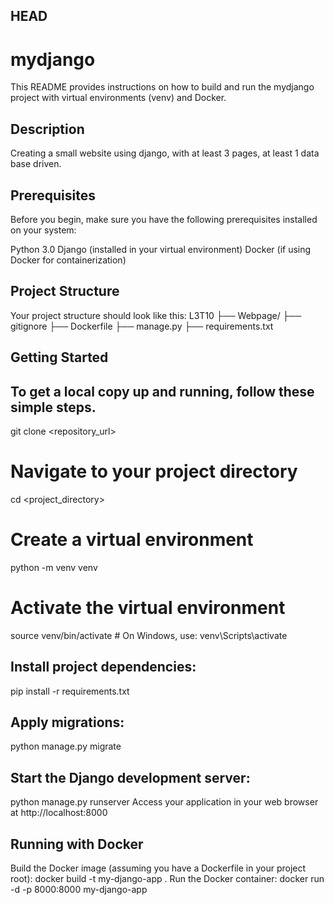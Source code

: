 ## HEAD
# mydjango 
This README provides instructions on how to build and run the mydjango project with virtual environments (venv) and Docker.

## Description 
Creating a small website using django, with at least 3 pages, at least 1 data base driven.

## Prerequisites

Before you begin, make sure you have the following prerequisites installed on your system:

Python 3.0
Django (installed in your virtual environment)
Docker (if using Docker for containerization)

## Project Structure
Your project structure should look like this: L3T10 ├── Webpage/ ├── gitignore ├── Dockerfile ├── manage.py ├── requirements.txt


## Getting Started

## To get a local copy up and running, follow these simple steps.

git clone <repository_url>

# Navigate to your project directory
cd <project_directory>
# Create a virtual environment 
python -m venv venv
# Activate the virtual environment
source venv/bin/activate  # On Windows, use: venv\Scripts\activate

## Install project dependencies:
pip install -r requirements.txt

## Apply migrations:
python manage.py migrate

## Start the Django development server:

python manage.py runserver
Access your application in your web browser at http://localhost:8000

## Running with Docker
Build the Docker image (assuming you have a Dockerfile in your project root):
docker build -t my-django-app .
Run the Docker container:
docker run -d -p 8000:8000 my-django-app
